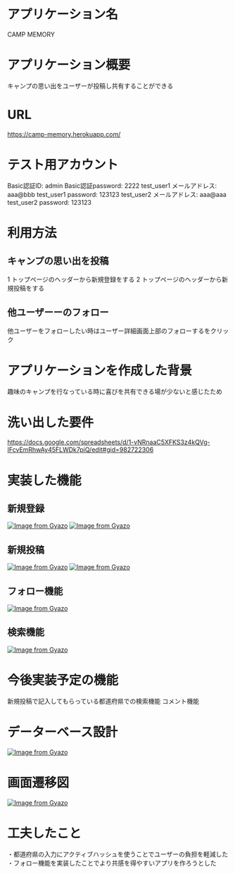# アプリケーション名
CAMP MEMORY

# アプリケーション概要
キャンプの思い出をユーザーが投稿し共有することができる

# URL
https://camp-memory.herokuapp.com/

# テスト用アカウント
Basic認証ID: admin
Basic認証password: 2222
test_user1 メールアドレス: aaa@bbb
test_user1 password: 123123
test_user2 メールアドレス: aaa@aaa
test_user2 password: 123123

# 利用方法
## キャンプの思い出を投稿
1 トップページのヘッダーから新規登録をする
2 トップページのヘッダーから新規投稿をする

## 他ユーザーーのフォロー
他ユーザーをフォローしたい時はユーザー詳細画面上部のフォローするをクリック

# アプリケーションを作成した背景
趣味のキャンプを行なっている時に喜びを共有できる場が少ないと感じたため

# 洗い出した要件
https://docs.google.com/spreadsheets/d/1-vNRnaaC5XFKS3z4kQVg-IFcvEmRhwAy45FLWDk7piQ/edit#gid=982722306

# 実装した機能
## 新規登録
[![Image from Gyazo](https://i.gyazo.com/35c46820ea64350ce5826ddf5cbe5c81.gif)](https://gyazo.com/35c46820ea64350ce5826ddf5cbe5c81)
[![Image from Gyazo](https://i.gyazo.com/7cdad22a3d11836545930b31ac301e98.gif)](https://gyazo.com/7cdad22a3d11836545930b31ac301e98)

## 新規投稿
[![Image from Gyazo](https://i.gyazo.com/d827abdb417e90efe60451ff0de8e679.gif)](https://gyazo.com/d827abdb417e90efe60451ff0de8e679)
[![Image from Gyazo](https://i.gyazo.com/9a9f23eadf036912e7daf18fe23d40cb.gif)](https://gyazo.com/9a9f23eadf036912e7daf18fe23d40cb)

## フォロー機能
[![Image from Gyazo](https://i.gyazo.com/f68da357c21559b1ab590a81f5b14ab0.gif)](https://gyazo.com/f68da357c21559b1ab590a81f5b14ab0)

## 検索機能
[![Image from Gyazo](https://i.gyazo.com/3dea5c8f17259b7206686527636e70ca.gif)](https://gyazo.com/3dea5c8f17259b7206686527636e70ca)

# 今後実装予定の機能
新規投稿で記入してもらっている都道府県での検索機能
コメント機能

# データーベース設計
[![Image from Gyazo](https://i.gyazo.com/208a8ef6dd62da689f1a6827d8ac3213.png)](https://gyazo.com/208a8ef6dd62da689f1a6827d8ac3213)

# 画面遷移図
[![Image from Gyazo](https://i.gyazo.com/bbd0cc1a28a7fe7dcad262a150dc2de3.png)](https://gyazo.com/bbd0cc1a28a7fe7dcad262a150dc2de3)

# 工夫したこと
・都道府県の入力にアクティブハッシュを使うことでユーザーの負担を軽減した
・フォロー機能を実装したことでより共感を得やすいアプリを作ろうとした